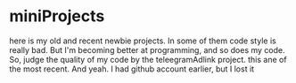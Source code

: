 # miniProjects
here is my old and recent newbie projects. In some of them code style is really bad. But I'm becoming better at programming, and so does my code. So, judge the quality of my code by the teleegramAdlink project. this ane of the most recent.
And yeah. I had github account earlier, but I lost it
